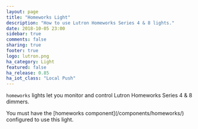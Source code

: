 ```yaml
---
layout: page
title: "Homeworks Light"
description: "How to use Lutron Homeworks Series 4 & 8 lights."
date: 2018-10-05 23:00
sidebar: true
comments: false
sharing: true
footer: true
logo: lutron.png
ha_category: Light
featured: false
ha_release: 0.85
ha_iot_class: "Local Push"
---
```


`homeworks` lights let you monitor and control Lutron Homeworks Series 4 & 8 dimmers.

<p class='note'>
You must have the [homeworks component](/components/homeworks/) configured to use this light.
</p>
